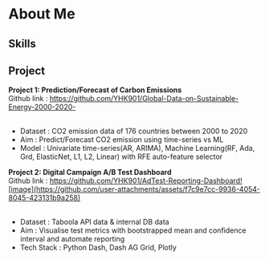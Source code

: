 # About Me

## Skills

## Project
**Project 1: Prediction/Forecast of Carbon Emissions** <br>
Github link : https://github.com/YHK901/Global-Data-on-Sustainable-Energy-2000-2020- <br><br>
- Dataset : CO2 emission data of 176 countries between 2000 to 2020
- Aim : Predict/Forecast CO2 emission using time-series vs ML
- Model : Univariate time-series(AR, ARIMA), Machine Learning(RF, Ada, Grd, ElasticNet, L1, L2, Linear) with RFE auto-feature selector

**Project 2: Digital Campaign A/B Test Dashboard** <br>
Github link : https://github.com/YHK901/AdTest-Reporting-Dashboard![image](https://github.com/user-attachments/assets/f7c9e7cc-9936-4054-8045-423131b9a258) <br><br>
- Dataset : Taboola API data & internal DB data
- Aim : Visualise test metrics with bootstrapped mean and confidence interval and automate reporting
- Tech Stack : Python Dash, Dash AG Grid, Plotly

